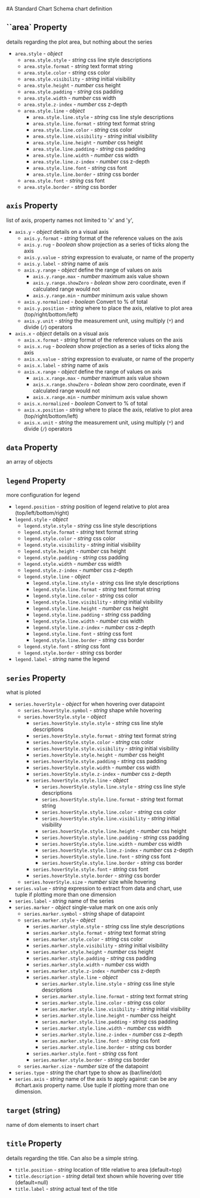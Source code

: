 #A Standard Chart Schema
chart definition

## ``area` Property
details regarding the plot area, but nothing about the series

  * `area.style` - *object*
    * `area.style.style` - *string* css line style descriptions
    * `area.style.format` - *string* text format string
    * `area.style.color` - *string* css color
    * `area.style.visibility` - *string* initial visibility
    * `area.style.height` - *number* css height
    * `area.style.padding` - *string* css padding
    * `area.style.width` - *number* css width
    * `area.style.z-index` - *number* css z-depth
    * `area.style.line` - *object*
      * `area.style.line.style` - *string* css line style descriptions
      * `area.style.line.format` - *string* text format string
      * `area.style.line.color` - *string* css color
      * `area.style.line.visibility` - *string* initial visibility
      * `area.style.line.height` - *number* css height
      * `area.style.line.padding` - *string* css padding
      * `area.style.line.width` - *number* css width
      * `area.style.line.z-index` - *number* css z-depth
      * `area.style.line.font` - *string* css font
      * `area.style.line.border` - *string* css border
    * `area.style.font` - *string* css font
    * `area.style.border` - *string* css border
## `axis` Property
list of axis, property names not limited to 'x' and 'y', 

  * `axis.y` - *object* details on a visual axis
    * `axis.y.format` - *string* format of the reference values on the axis
    * `axis.y.rug` - *boolean* show projection as a series of ticks along the axis
    * `axis.y.value` - *string* expression to evaluate, or name of the property
    * `axis.y.label` - *string* name of axis
    * `axis.y.range` - *object* define the range of values on axis
      * `axis.y.range.max` - *number* maximum axis value shown
      * `axis.y.range.showZero` - *bolean* show zero coordinate, even if calculated range would not
      * `axis.y.range.min` - *number* minimum axis value shown
    * `axis.y.normalized` - *boolean* Convert to % of total
    * `axis.y.position` - *string* where to place the axis, relative to plot area (top/right/bottom/left)
    * `axis.y.unit` - *string* the measurement unit, using multiply (`*`) and divide (`/`) operators
  * `axis.x` - *object* details on a visual axis
    * `axis.x.format` - *string* format of the reference values on the axis
    * `axis.x.rug` - *boolean* show projection as a series of ticks along the axis
    * `axis.x.value` - *string* expression to evaluate, or name of the property
    * `axis.x.label` - *string* name of axis
    * `axis.x.range` - *object* define the range of values on axis
      * `axis.x.range.max` - *number* maximum axis value shown
      * `axis.x.range.showZero` - *bolean* show zero coordinate, even if calculated range would not
      * `axis.x.range.min` - *number* minimum axis value shown
    * `axis.x.normalized` - *boolean* Convert to % of total
    * `axis.x.position` - *string* where to place the axis, relative to plot area (top/right/bottom/left)
    * `axis.x.unit` - *string* the measurement unit, using multiply (`*`) and divide (`/`) operators
## `data` Property
an array of objects

## `legend` Property
more configuration for legend

  * `legend.position` - *string* position of legend relative to plot area (top/left/bottom/right)
  * `legend.style` - *object*
    * `legend.style.style` - *string* css line style descriptions
    * `legend.style.format` - *string* text format string
    * `legend.style.color` - *string* css color
    * `legend.style.visibility` - *string* initial visibility
    * `legend.style.height` - *number* css height
    * `legend.style.padding` - *string* css padding
    * `legend.style.width` - *number* css width
    * `legend.style.z-index` - *number* css z-depth
    * `legend.style.line` - *object*
      * `legend.style.line.style` - *string* css line style descriptions
      * `legend.style.line.format` - *string* text format string
      * `legend.style.line.color` - *string* css color
      * `legend.style.line.visibility` - *string* initial visibility
      * `legend.style.line.height` - *number* css height
      * `legend.style.line.padding` - *string* css padding
      * `legend.style.line.width` - *number* css width
      * `legend.style.line.z-index` - *number* css z-depth
      * `legend.style.line.font` - *string* css font
      * `legend.style.line.border` - *string* css border
    * `legend.style.font` - *string* css font
    * `legend.style.border` - *string* css border
  * `legend.label` - *string* name the legend
## `series` Property
what is ploted 

  * `series.hoverStyle` - *object* for when hovering over datapoint
    * `series.hoverStyle.symbol` - *string* shape while hovering
    * `series.hoverStyle.style` - *object*
      * `series.hoverStyle.style.style` - *string* css line style descriptions
      * `series.hoverStyle.style.format` - *string* text format string
      * `series.hoverStyle.style.color` - *string* css color
      * `series.hoverStyle.style.visibility` - *string* initial visibility
      * `series.hoverStyle.style.height` - *number* css height
      * `series.hoverStyle.style.padding` - *string* css padding
      * `series.hoverStyle.style.width` - *number* css width
      * `series.hoverStyle.style.z-index` - *number* css z-depth
      * `series.hoverStyle.style.line` - *object*
        * `series.hoverStyle.style.line.style` - *string* css line style descriptions
        * `series.hoverStyle.style.line.format` - *string* text format string
        * `series.hoverStyle.style.line.color` - *string* css color
        * `series.hoverStyle.style.line.visibility` - *string* initial visibility
        * `series.hoverStyle.style.line.height` - *number* css height
        * `series.hoverStyle.style.line.padding` - *string* css padding
        * `series.hoverStyle.style.line.width` - *number* css width
        * `series.hoverStyle.style.line.z-index` - *number* css z-depth
        * `series.hoverStyle.style.line.font` - *string* css font
        * `series.hoverStyle.style.line.border` - *string* css border
      * `series.hoverStyle.style.font` - *string* css font
      * `series.hoverStyle.style.border` - *string* css border
    * `series.hoverStyle.size` - *number* size while hovering
  * `series.value` - *string* expression to extract from data and chart, use tuple if plotting more than one dimension
  * `series.label` - *string* name of the series
  * `series.marker` - *object* single-value mark on one axis only
    * `series.marker.symbol` - *string* shape of datapoint
    * `series.marker.style` - *object*
      * `series.marker.style.style` - *string* css line style descriptions
      * `series.marker.style.format` - *string* text format string
      * `series.marker.style.color` - *string* css color
      * `series.marker.style.visibility` - *string* initial visibility
      * `series.marker.style.height` - *number* css height
      * `series.marker.style.padding` - *string* css padding
      * `series.marker.style.width` - *number* css width
      * `series.marker.style.z-index` - *number* css z-depth
      * `series.marker.style.line` - *object*
        * `series.marker.style.line.style` - *string* css line style descriptions
        * `series.marker.style.line.format` - *string* text format string
        * `series.marker.style.line.color` - *string* css color
        * `series.marker.style.line.visibility` - *string* initial visibility
        * `series.marker.style.line.height` - *number* css height
        * `series.marker.style.line.padding` - *string* css padding
        * `series.marker.style.line.width` - *number* css width
        * `series.marker.style.line.z-index` - *number* css z-depth
        * `series.marker.style.line.font` - *string* css font
        * `series.marker.style.line.border` - *string* css border
      * `series.marker.style.font` - *string* css font
      * `series.marker.style.border` - *string* css border
    * `series.marker.size` - *number* size of the datapoint
  * `series.type` - *string* the chart type to show as (bar/line/dot)
  * `series.axis` - *string* name of the axis to apply against: can be any #chart.axis property name. Use tuple if plotting more than one dimension.
## `target` (string)
name of dom elements to insert chart
## `title` Property
details regarding the title. Can also be a simple string.

  * `title.position` - *string* location of title relative to area (default=top)
  * `title.description` - *string* detail text shown while hovering over title (default=null)
  * `title.label` - *string* actual text of the title
